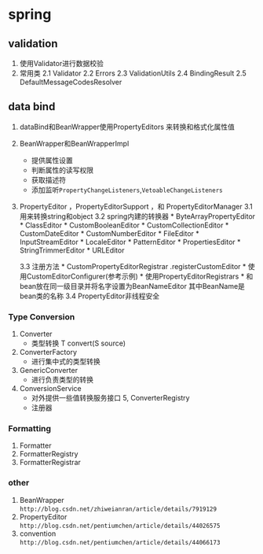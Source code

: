 #   spring
##  validation 
1.  使用Validator进行数据校验
2.  常用类
    2.1 Validator
    2.2 Errors
    2.3 ValidationUtils
    2.4 BindingResult
    2.5 DefaultMessageCodesResolver 
##  data bind
1.  dataBind和BeanWrapper使用PropertyEditors 来转换和格式化属性值
2.  BeanWrapper和BeanWrapperImpl
    *   提供属性设置
    *   判断属性的读写权限
    *   获取描述符
    *   添加监听`PropertyChangeListeners`,`VetoableChangeListeners`  
3.  PropertyEditor ，PropertyEditorSupport ，和 PropertyEditorManager 
    3.1 用来转换string和object
    3.2 spring内建的转换器
        *   ByteArrayPropertyEditor
        *   ClassEditor
        *   CustomBooleanEditor
        *   CustomCollectionEditor
        *   CustomDateEditor
        *   CustomNumberEditor
        *   FileEditor
        *   InputStreamEditor
        *   LocaleEditor
        *   PatternEditor
        *   PropertiesEditor
        *   StringTrimmerEditor
        *   URLEditor
        
    3.3 注册方法
        *   CustomPropertyEditorRegistrar .registerCustomEditor
        *   使用CustomEditorConfigurer(参考示例)
        *   使用PropertyEditorRegistrars
        *   和bean放在同一级目录并将名字设置为BeanNameEditor  其中BeanName是bean类的名称
    3.4 PropertyEditor非线程安全
        
###  Type Conversion
1.  Converter   
    *   类型转换 T convert(S source)
2.  ConverterFactory
    *   进行集中式的类型转换
3.  GenericConverter
    *   进行负责类型的转换
4.  ConversionService 
    *   对外提供一些值转换服务接口
5,  ConverterRegistry
    *   注册器
### Formatting
1.  Formatter
2.  FormatterRegistry 
3.  FormatterRegistrar 


### other
1.  BeanWrapper
    `http://blog.csdn.net/zhiweianran/article/details/7919129`
2.  PropertyEditor
    `http://blog.csdn.net/pentiumchen/article/details/44026575`
3.  convention
    `http://blog.csdn.net/pentiumchen/article/details/44066173`